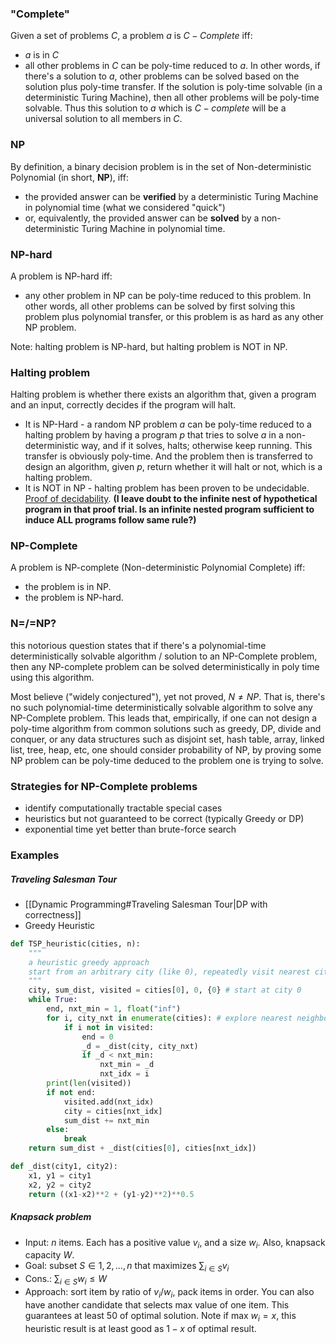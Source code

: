### "Complete"
Given a set of problems $C$, a problem $a$ is $C-Complete$ iff:
- $a$ is in $C$
- all other problems in $C$ can be poly-time reduced to $a$. In other words, if there's a solution to $a$, other problems can be solved based on the solution plus poly-time transfer. If the solution is poly-time solvable (in a deterministic Turing Machine), then all other problems will be poly-time solvable. Thus this solution to $a$ which is $C-complete$ will be a universal solution to all members in $C$.

### NP
By definition, a binary decision problem is in the set of Non-deterministic Polynomial (in short, **NP**), iff:
- the provided answer can be **verified** by a deterministic Turing Machine in polynomial time (what we considered "quick")
- or, equivalently, the provided  answer can be **solved** by a non-deterministic Turing Machine in polynomial time.

### NP-hard
A problem is NP-hard iff:
- any other problem in NP can be poly-time reduced to this problem. In other words, all other problems can be solved by first solving this problem plus polynomial transfer, or this problem is as hard as any other NP problem.

Note: halting problem is NP-hard, but halting problem is NOT in NP.

### Halting problem
Halting problem is whether there exists an algorithm that, given a program and an input, correctly decides if the program will halt. 
- It is NP-Hard - a random NP problem $a$ can be poly-time reduced to a halting problem by having a program $p$ that tries to solve $a$ in a non-deterministic way, and if it solves, halts; otherwise keep running. This transfer is obviously poly-time. And the problem then is transferred to design an algorithm, given $p$, return whether it will halt or not, which is a halting problem.
- It is NOT in NP - halting problem has been proven to be undecidable. [Proof of decidability](https://cs.stackexchange.com/a/65406).  **(I leave doubt to the infinite nest of hypothetical program in that proof trial. Is an infinite nested program sufficient to induce ALL programs follow same rule?)**

### NP-Complete
A problem is NP-complete (Non-deterministic Polynomial Complete) iff:
- the problem is in NP.
- the problem is NP-hard. 

### N=/=NP?
this notorious question states that if there's a polynomial-time deterministically solvable algorithm / solution to an NP-Complete problem, then any NP-complete problem can be solved deterministically in poly time using this algorithm.

Most believe ("widely conjectured"), yet not proved, $N\neq{NP}$. That is, there's no such polynomial-time deterministically solvable algorithm to solve any NP-Complete problem. This leads that, empirically, if one can not design a poly-time algorithm from common solutions such as greedy, DP, divide and conquer, or any data structures such as disjoint set, hash table, array, linked list, tree, heap, etc, one should consider probability of NP, by proving some NP problem can be poly-time deduced to the problem one is trying to solve.

### Strategies for NP-Complete problems
- identify computationally tractable special cases
- heuristics but not guaranteed to be correct (typically Greedy or DP)
- exponential time yet better than brute-force search

### Examples
##### Traveling Salesman Tour
- [[Dynamic Programming#Traveling Salesman Tour|DP with correctness]]
- Greedy Heuristic
```python
def TSP_heuristic(cities, n):
	"""
	a heuristic greedy approach
	start from an arbitrary city (like 0), repeatedly visit nearest city until all citieis are visited 
	"""
	city, sum_dist, visited = cities[0], 0, {0} # start at city 0
	while True:
		end, nxt_min = 1, float("inf")
		for i, city_nxt in enumerate(cities): # explore nearest neighbor
			if i not in visited:
				end = 0
				_d = _dist(city, city_nxt)
				if _d < nxt_min:
					nxt_min = _d
					nxt_idx = i
		print(len(visited))
		if not end:
			visited.add(nxt_idx)
			city = cities[nxt_idx]
			sum_dist += nxt_min
		else:
			break
	return sum_dist + _dist(cities[0], cities[nxt_idx])

def _dist(city1, city2):
	x1, y1 = city1
	x2, y2 = city2
	return ((x1-x2)**2 + (y1-y2)**2)**0.5
```
##### Knapsack problem
- Input: $n$ items. Each has a positive value $v_i$,  and a size  $w_i$. Also, knapsack capacity $W$.
- Goal: subset $S \in {1,2,...,n}$ that maximizes $\sum_{i\in S}v_i$
- Cons.: $\sum_{i\in S}w_i\leq{W}$ 
- Approach: sort item by ratio of $v_i/w_i$, pack items in order. You can also have another candidate that selects max value of one item. This guarantees at least $50%$ of optimal solution. Note if max $w_i=x$, this heuristic result is at least good as $1-x$ of optimal result. 


